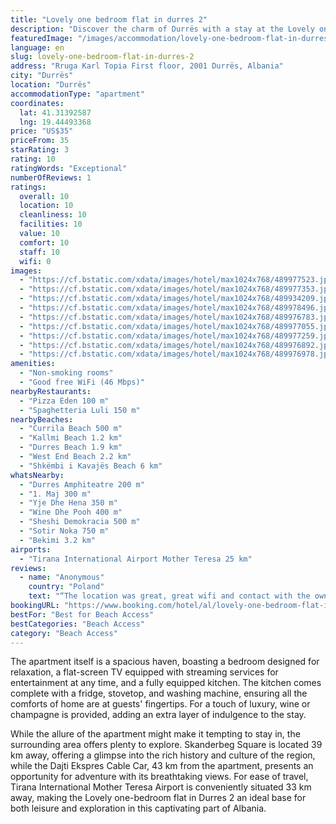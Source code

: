 ```yaml
---
title: "Lovely one bedroom flat in durres 2"
description: "Discover the charm of Durrës with a stay at the Lovely one-bedroom flat in Durres 2, a prime choice for travelers seeking comfort and convenience."
featuredImage: "/images/accommodation/lovely-one-bedroom-flat-in-durres-2-489977523.jpg"
language: en
slug: lovely-one-bedroom-flat-in-durres-2
address: "Rruga Karl Topia First floor, 2001 Durrës, Albania"
city: "Durrës"
location: "Durrës"
accommodationType: "apartment"
coordinates:
  lat: 41.31392587
  lng: 19.44493368
price: "US$35"
priceFrom: 35
starRating: 3
rating: 10
ratingWords: "Exceptional"
numberOfReviews: 1
ratings:
  overall: 10
  location: 10
  cleanliness: 10
  facilities: 10
  value: 10
  comfort: 10
  staff: 10
  wifi: 0
images:
  - "https://cf.bstatic.com/xdata/images/hotel/max1024x768/489977523.jpg?k=fa586d303d83d8172955df5ca3eb0d248e6d1733739e61ec247307c3eeffaacb&o=&hp=1"
  - "https://cf.bstatic.com/xdata/images/hotel/max1024x768/489977353.jpg?k=00c43baba0b9872385f77031bead42c63a094c4207abb5464e8f3b3ed1d62e68&o=&hp=1"
  - "https://cf.bstatic.com/xdata/images/hotel/max1024x768/489934209.jpg?k=61771c8668072614d1c2e644e58a0bf6f4db4c9103831f477106e05595d08bd9&o=&hp=1"
  - "https://cf.bstatic.com/xdata/images/hotel/max1024x768/489978496.jpg?k=9e0bef680036327c53a62c618417da7c9abd982eedf57447d32866fb45e5af59&o=&hp=1"
  - "https://cf.bstatic.com/xdata/images/hotel/max1024x768/489976783.jpg?k=61affe3e9d5b258b323a537724975faeb382deb787f5f193230419787e0cb84d&o=&hp=1"
  - "https://cf.bstatic.com/xdata/images/hotel/max1024x768/489977055.jpg?k=8ef9d036ecb7104443182a6b1d4c945f6212594964a08ebf47a5fa4b92f32dd2&o=&hp=1"
  - "https://cf.bstatic.com/xdata/images/hotel/max1024x768/489977259.jpg?k=6b3eb11cac3692d2dd6288d630e8acb331ce531e418a7e05a788c0c3d3dd87d0&o=&hp=1"
  - "https://cf.bstatic.com/xdata/images/hotel/max1024x768/489976892.jpg?k=8f34a17a3eb3d351ad7e1b9072eadcf83206fe5a059955794429309bd9353589&o=&hp=1"
  - "https://cf.bstatic.com/xdata/images/hotel/max1024x768/489976978.jpg?k=298b9e0a300e51937aef65ccac2bee2f1213f1498727495c82cc9df68571f5bf&o=&hp=1"
amenities:
  - "Non-smoking rooms"
  - "Good free WiFi (46 Mbps)"
nearbyRestaurants:
  - "Pizza Eden 100 m"
  - "Spaghetteria Luli 150 m"
nearbyBeaches:
  - "Currila Beach 500 m"
  - "Kallmi Beach 1.2 km"
  - "Durres Beach 1.9 km"
  - "West End Beach 2.2 km"
  - "Shkëmbi i Kavajës Beach 6 km"
whatsNearby:
  - "Durres Amphiteatre 200 m"
  - "1. Maj 300 m"
  - "Yje Dhe Hena 350 m"
  - "Wine Dhe Pooh 400 m"
  - "Sheshi Demokracia 500 m"
  - "Sotir Noka 750 m"
  - "Bekimi 3.2 km"
airports:
  - "Tirana International Airport Mother Teresa 25 km"
reviews:
  - name: "Anonymous"
    country: "Poland"
    text: "“The location was great, great wifi and contact with the owner 10/10. Looks exactly like pics”"
bookingURL: "https://www.booking.com/hotel/al/lovely-one-bedroom-flat-in-durres-2.en-gb.html?aid=8035640"
bestFor: "Best for Beach Access"
bestCategories: "Beach Access"
category: "Beach Access"
---
```


The apartment itself is a spacious haven, boasting a bedroom designed for relaxation, a flat-screen TV equipped with streaming services for entertainment at any time, and a fully equipped kitchen. The kitchen comes complete with a fridge, stovetop, and washing machine, ensuring all the comforts of home are at guests' fingertips. For a touch of luxury, wine or champagne is provided, adding an extra layer of indulgence to the stay.

While the allure of the apartment might make it tempting to stay in, the surrounding area offers plenty to explore. Skanderbeg Square is located 39 km away, offering a glimpse into the rich history and culture of the region, while the Dajti Ekspres Cable Car, 43 km from the apartment, presents an opportunity for adventure with its breathtaking views. For ease of travel, Tirana International Mother Teresa Airport is conveniently situated 33 km away, making the Lovely one-bedroom flat in Durres 2 an ideal base for both leisure and exploration in this captivating part of Albania.